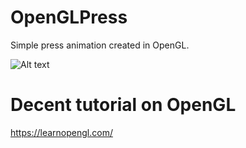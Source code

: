 # OpenGLPress

Simple press animation created in OpenGL.

![Alt text](https://github.com/ToLiveisToCode/OpenGLPress/blob/master/prasa1.jpg "Simple press")

# Decent tutorial on OpenGL
https://learnopengl.com/
